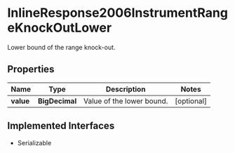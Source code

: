 

# InlineResponse2006InstrumentRangeKnockOutLower

Lower bound of the range knock-out.

## Properties

Name | Type | Description | Notes
------------ | ------------- | ------------- | -------------
**value** | **BigDecimal** | Value of the lower bound. |  [optional]


## Implemented Interfaces

* Serializable


